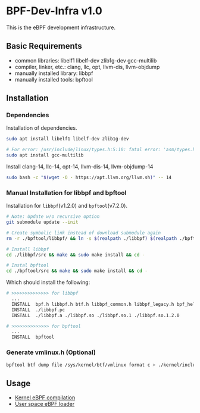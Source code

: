 # BPF-Dev-Infra v1.0

This is the eBPF development infrastructure.

## Basic Requirements

- common libraries: libelf1 libelf-dev zlib1g-dev gcc-multilib 
- compiler, linker, etc.: clang, llc, opt, llvm-dis, llvm-objdump
- manually installed library: libbpf
- manually installed tools: bpftool

## Installation

### Dependencies

Installation of dependencies.

```bash
sudo apt install libelf1 libelf-dev zlib1g-dev

# For error: /usr/include/linux/types.h:5:10: fatal error: 'asm/types.h' file not found
sudo apt install gcc-multilib 
```

Install clang-14, llc-14, opt-14, llvm-dis-14, llvm-objdump-14

```bash
sudo bash -c "$(wget -O - https://apt.llvm.org/llvm.sh)" -- 14
```


### Manual Installation for libbpf and bpftool

Installation for `libbpf`(v1.2.0) and `bpftool`(v7.2.0).

```bash
# Note: Update w/o recursive option
git submodule update --init

# Create symbolic link instead of download submodule again
rm -r ./bpftool/libbpf/ && ln -s $(realpath ./libbpf) $(realpath ./bpftool)

# Install libbpf
cd ./libbpf/src && make && sudo make install && cd -

# Instal bpftool
cd ./bpftool/src && make && sudo make install && cd -
```

Which should install the following:

```bash
# >>>>>>>>>>>>>> for libbpf
  ...
  INSTALL  bpf.h libbpf.h btf.h libbpf_common.h libbpf_legacy.h bpf_helpers.h bpf_helper_defs.h bpf_tracing.h bpf_endian.h bpf_core_read.h skel_internal.h libbpf_version.h usdt.bpf.h
  INSTALL  ./libbpf.pc
  INSTALL  ./libbpf.a ./libbpf.so ./libbpf.so.1 ./libbpf.so.1.2.0

# >>>>>>>>>>>>>> for bpftool
  ...
  INSTALL  bpftool
```

### Generate vmlinux.h (Optional)

```bash
bpftool btf dump file /sys/kernel/btf/vmlinux format c > ./kernel/include/vmlinux.h
```

## Usage

- [Kernel eBPF compilation](./kernel/README.md)
- [User space eBPF loader](./user/README.md)